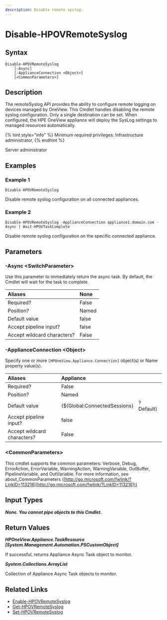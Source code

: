```yaml
---
description: Disable remote syslog.
---
```


# Disable-HPOVRemoteSyslog

## Syntax

```text
Disable-HPOVRemoteSyslog
    [-Async]
    [-ApplianceConnection <Object>]
    [<CommonParameters>]
```

## Description

The remoteSyslog API provides the ability to configure remote logging on devices managed by OneView. This Cmdlet handles disabling the remote syslog configuration. Only a single destination can be set. When configured, the HPE OneView appliance will deploy the SysLog settings to managed resources automatically.

{% hint style="info" %}
Minimum required privileges: Infrastructure administrator,
{% endhint %}

Server administrator

## Examples

### Example 1

```text
Disable-HPOVRemoteSyslog
```

Disable remote syslog configuration on all connected appliances.

### Example 2

```text
Disable-HPOVRemoteSyslog -ApplianceConnection appliance1.domain.com -Async | Wait-HPOVTaskComplete
```

Disable remote syslog configuration on the specific connected appliance.

## Parameters

### -Async &lt;SwitchParameter&gt;

Use this parameter to immediately return the async task. By default, the Cmdlet will wait for the task to complete.

| Aliases | None |
| :--- | :--- |
| Required? | False |
| Position? | Named |
| Default value | false |
| Accept pipeline input? | false |
| Accept wildcard characters? | False |

### -ApplianceConnection &lt;Object&gt;

Specify one or more `[HPOneView.Appliance.Connection]` object\(s\) or Name property value\(s\).

| Aliases | Appliance |  |
| :--- | :--- | :--- |
| Required? | False |  |
| Position? | Named |  |
| Default value | \(${Global:ConnectedSessions} | ? Default\) |
| Accept pipeline input? | false |  |
| Accept wildcard characters? | False |  |

### &lt;CommonParameters&gt;

This cmdlet supports the common parameters: Verbose, Debug, ErrorAction, ErrorVariable, WarningAction, WarningVariable, OutBuffer, PipelineVariable, and OutVariable. For more information, see about\_CommonParameters \([http://go.microsoft.com/fwlink/?LinkID=113216](http://go.microsoft.com/fwlink/?LinkID=113216)\)

## Input Types

_**None. You cannot pipe objects to this Cmdlet.**_

## Return Values

_**HPOneView.Appliance.TaskResource \[System.Management.Automation.PSCustomObject\]**_

If successful, returns Appliance Async Task object to monitor.

_**System.Collections.ArrayList**_ 

Collection of Appliance Async Task objects to monitor.

## Related Links

* [Enable-HPOVRemoteSyslog](enable-hpovremotesyslog.md)
* [Get-HPOVRemoteSyslog](get-hpovremotesyslog.md)
* [Set-HPOVRemoteSyslog](set-hpovremotesyslog.md)

